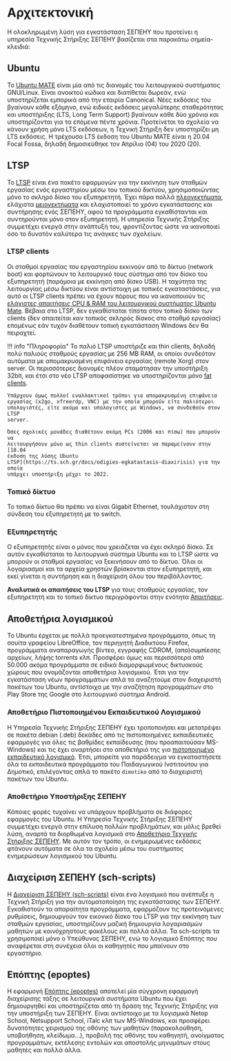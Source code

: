 # Αρχιτεκτονική

Η ολοκληρωμένη λύση για εγκατάσταση ΣΕΠΕΗΥ που προτείνει η υπηρεσία Τεχνικής
Στήριξης ΣΕΠΕΗΥ βασίζεται στα παρακάτω σημεία-κλειδιά:

## Ubuntu

Το [Ubuntu MATE](https://ubuntu-mate.org/) είναι μία από τις διανομές του
λειτουργικού συστήματος GNU/Linux. Είναι ανοικτού κώδικα και διατίθεται δωρεάν,
ενώ υποστηρίζεται εμπορικά από την εταιρία Canonical. Νέες εκδόσεις του
βγαίνουν κάθε εξάμηνο, ενώ ειδικές εκδόσεις μεγαλύτερης σταθερότητας και
υποστήριξης (LTS, Long Term Support) βγαίνουν κάθε δύο χρόνια και
υποστηρίζονται για τα επόμενα πέντε χρόνια. Προτείνεται τα σχολεία να κάνουν
χρήση μόνο LTS εκδόσεων, η Τεχνική Στήριξη δεν υποστηρίζει μη LTS εκδόσεις. Η
τρέχουσα LTS έκδοση του Ubuntu MATE είναι η 20.04 Focal Fossa, δηλαδή
δημοσιεύθηκε τον Απρίλιο (04) του 2020 (20).

## LTSP

Το [LTSP](https://ltsp.org) είναι ένα πακέτο εφαρμογών για την εκκίνηση των
σταθμών εργασίας ενός εργαστηρίου μέσω του τοπικού δικτύου, χρησιμοποιώντας
μόνο το σκληρό δίσκο του εξυπηρετητή. Έχει πάρα πολλά
[πλεονεκτήματα](advantages.md), ελάχιστα [μειονεκτήματα](disadvantages.md)
και ελαχιστοποιεί το χρόνο εγκατάστασης και συντήρησης ενός ΣΕΠΕΗΥ, αφού τα
προγράμματα εγκαθίστανται και συντηρούνται μόνο στον εξυπηρετητή. Η υπηρεσία
Τεχνικής Στήριξης συμμετέχει ενεργά στην ανάπτυξή του, φροντίζοντας ώστε να
ικανοποιεί όσο το δυνατόν καλύτερα τις ανάγκες των σχολείων.

### LTSP clients

Οι σταθμοί εργασίας του εργαστηρίου εκκινούν από το δίκτυο (network boot) και
φορτώνουν το λειτουργικό τους σύστημα από τον δίσκο του εξυπηρετητή (παρόμοια
με εκκίνηση από δίσκο USB). Η ταχύτητα της λειτουργίας μέσω δικτύου είναι
αντίστοιχη με τοπικές εγκαταστάσεις, για αυτό οι LTSP clients πρέπει να έχουν
πόρους που να ικανοποιούν τις [ελάχιστες απαιτήσεις CPU & RAM του λειτουργικού
συστήματος Ubuntu Mate](https://ubuntu-mate.org/about/requirements/). Βέβαια
στο LTSP, δεν εγκαθίσταται τίποτα στον τοπικό δίσκο των clients (δεν απαιτείται
καν τοπικός σκληρός δίσκος στο σταθμό εργασίας) επομένως εάν τυχόν διαθέτουν
τοπική εγκατάσταση Windows δεν θα πειραχτεί.

!!! info "Πληροφορία"
    Το παλιό LTSP υποστήριζε και thin clients, δηλαδή πολύ παλιούς σταθμούς
    εργασίας με 256 MB RAM, οι οποίοι συνδεόταν αυτόματα με απομακρυσμένη
    επιφάνεια εργασίας (remote Xorg) στον server. Οι περισσότερες διανομές
    πλέον σταμάτησαν την υποστήριξη 32bit, και έτσι στο νέο LTSP αποφασίστηκε
    να υποστηρίζονται μόνο [fat clients](requirements.md#σταθμοί-εργασίας).

    Υπάρχουν όμως πολλοί εναλλακτικοί τρόποι για απομακρυσμένη επιφάνεια
    εργασίας (x2go, xfreerdp, VNC) με την οποία μπορούν είτε παλιότεροι
    υπολογιστές, είτε ακόμα και υπολογιστές με Windows, να συνδεθούν στον LTSP
    server.

    Όσες σχολικές μονάδες διαθέτουν ακόμη PCs (2006 και πίσω) που μπορούν να
    λειτουργήσουν μόνο ως thin clients συστείνεται να παραμείνουν στην [18.04
    έκδοση της λύσης Ubuntu
    LTSP](https://ts.sch.gr/docs/odigies-egkatastasis-diaxirisis) για την οποία
    υπάρχει υποστήριξη μέχρι το 2022.

### Τοπικό δίκτυο

Το τοπικό δίκτυο θα πρέπει να είναι Gigabit Ethernet, τουλάχιστον στη σύνδεση
του εξυπηρετητή με το switch.

### Εξυπηρετητής

Ο εξυπηρετητής είναι ο μόνος που χρειάζεται να έχει σκληρό δίσκο. Σε αυτόν
εγκαθίσταται το λειτουργικό σύστημα Ubuntu και το LTSP ώστε να μπορούν οι
σταθμοί εργασίας να ξεκινήσουν από το δίκτυο. Όλοι οι λογαριασμοί και τα αρχεία
χρηστών βρίσκονται στον εξυπηρετητή, και εκεί γίνεται η συντήρηση και η
διαχείριση όλου του περιβάλλοντος.

**Αναλυτικά οι απαιτήσεις του LTSP** για τους σταθμούς εργασίας, τον
εξυπηρετητή και το τοπικό δίκτυο περιγράφονται στην ενότητα
[Απαιτήσεις](requirements.md).

## Αποθετήρια λογισμικού

Το Ubuntu έρχεται με πολλά προεγκατεστημένα προγράμματα, όπως τη σουίτα
γραφείου LibreOffice, τον περιηγητή Διαδικτύου Firefox, προγράμματα
αναπαραγωγής βίντεο, εγγραφής CDROM, (απο)συμπίεσης αρχείων, λήψης torrents
κλπ. Προσφέρει όμως και περισσότερα από 50.000 ακόμα προγράμματα σε ειδικά
διαμορφωμένους δικτυακούς χώρους που ονομάζονται αποθετήρια λογισμικού. Έτσι
για την εγκατάσταση νέων προγραμμάτων απλά τα αναζητούμε στον διαχειριστή
πακέτων του Ubuntu, αντίστοιχα με την αναζήτηση προγραμμάτων στο Play Store της
Google στο λειτουργικό σύστημα Android.

### Αποθετήριο Πιστοποιημένου Εκπαιδευτικού Λογισμικού

Η Υπηρεσία Τεχνικής Στήριξης ΣΕΠΕΗΥ έχει τροποποιήσει και μετατρέψει σε πακέτα
debian (.deb) δεκάδες από τις πιστοποιημένες εκπαιδευτικές εφαρμογές για όλες
τις βαθμίδες εκπαίδευσης (που προαπαιτούσαν MS-Windows) και τις έχει αναρτήσει
στο αποθετήριό της για [πιστοποιημένο εκπαιδευτικό
λογισμικό](https://ts.sch.gr/repository). Έτσι, μπορείτε για παράδειγμα να
εγκαταστήσετε όλα τα εκπαιδευτικά προγράμματα του Παιδαγωγικού Ινστιτούτου για
Δημοτικό, επιλέγοντας απλά το πακέτο `dimotiko` από το διαχειριστή πακέτων του
Ubuntu.

### Αποθετήριο Υποστήριξης ΣΕΠΕΗΥ

Κάποιες φορές τυχαίνει να υπάρχουν προβλήματα σε διάφορες εφαρμογές του Ubuntu.
Η Υπηρεσία Τεχνικής Στήριξης ΣΕΠΕΗΥ συμμετέχει ενεργά στην επίλυση πολλών
προβλημάτων, και μόλις βρεθεί λύση, αναρτά τα διορθωμένα λογισμικά στο
[Αποθετήριο Τεχνικής Στήριξης
ΣΕΠΕΗΥ](https://launchpad.net/~ts.sch.gr/+archive/ppa). Με αυτόν τον τρόπο, οι
ενημερωμένες εκδόσεις φτάνουν αυτόματα σε όλα τα σχολεία μέσω του συστήματος
ενημερώσεων λογισμικού του Ubuntu.

## Διαχείριση ΣΕΠΕΗΥ (sch-scripts)

Η [Διαχείριση ΣΕΠΕΗΥ (sch-scripts)](../glossary/index.md#sch-scripts) είναι ένα
λογισμικό που ανέπτυξε η Τεχνική Στήριξη για την αυτοματοποίηση της
εγκατάστασης των ΣΕΠΕΗΥ. Εγκαθιστούν τα απαραίτητα προγράμματα, εφαρμόζουν τις
προτεινόμενες ρυθμίσεις, δημιουργούν τον εικονικό δίσκο του LTSP για την
εκκίνηση των σταθμών εργασίας, υποστηρίζουν μαζική δημιουργία λογαριασμών
μαθητών με κοινόχρηστους φακέλους και πολλά άλλα. Τα sch-scripts τα
χρησιμοποιεί μόνο ο Υπεύθυνος ΣΕΠΕΗΥ, ενώ το λογισμικό Επόπτης που αναφέρεται
στη συνέχεια όλοι οι καθηγητές που μπαίνουν στο εργαστήριο.

## Επόπτης (epoptes)

Η εφαρμογή [Επόπτης (epoptes)](../glossary/index.md#epoptes) αποτελεί μία
σύγχρονη εφαρμογή διαχείρισης τάξης σε λειτουργικά συστήματα Ubuntu που έχει
δημιουργηθεί και υποστηρίζεται από τη δράση της Τεχνικής Στήριξης για την
υποστήριξη των ΣΕΠΕΗΥ. Είναι αντίστοιχο με τα λογισμικά Netop School,
Netsupport School, iTalc κλπ των MS-Windows, και προσφέρει δυνατότητες
χειρισμού της οθόνης των μαθητών (παρακολούθηση, υποβοήθηση, κλείδωμα...),
προβολή της οθόνης του καθηγητή, ανοίγματος προγραμμάτων, εκτέλεσης εντολών και
αποστολής μηνυμάτων στους μαθητές και πολλά άλλα.
